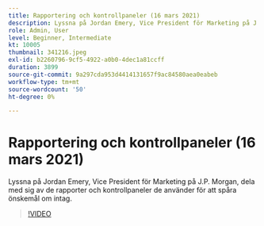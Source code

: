 ```yaml
---
title: Rapportering och kontrollpaneler (16 mars 2021)
description: Lyssna på Jordan Emery, Vice President för Marketing på J.P. Morgan, dela med sig av de rapporter och kontrollpaneler de använder för att spåra önskemål om intag.
role: Admin, User
level: Beginner, Intermediate
kt: 10005
thumbnail: 341216.jpeg
exl-id: b2260796-9cf5-4922-a0b0-4dec1a81ccff
duration: 3899
source-git-commit: 9a297cda953d4414131657f9ac84580aea0eabeb
workflow-type: tm+mt
source-wordcount: '50'
ht-degree: 0%

---
```


# Rapportering och kontrollpaneler (16 mars 2021)

Lyssna på Jordan Emery, Vice President för Marketing på J.P. Morgan, dela med sig av de rapporter och kontrollpaneler de använder för att spåra önskemål om intag.

>[!VIDEO](https://video.tv.adobe.com/v/341216/?quality=12&learn=on)
